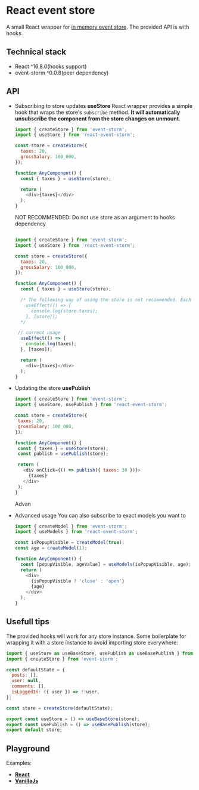 # React event store

A small React wrapper for [in memory event store](https://github.com/event-storm/event-storm/blob/master/README.md). The provided API is with hooks.

## Technical stack

- React ^16.8.0(hooks support)
- event-storm ^0.0.8(peer dependency)

## API

- Subscribing to store updates
  **useStore**
  React wrapper provides a simple hook that wraps the store's `subscribe` method.
  **It will automatically unsubscribe the component from the store changes on unmount**.

  ```js
  import { createStore } from 'event-storm';
  import { useStore } from 'react-event-storm';

  const store = createStore({
    taxes: 20,
    grossSalary: 100_000,
  });

  function AnyComponent() {
    const { taxes } = useStore(store);

    return (
      <div>{taxes}</div>
    );
  }
  ```

  NOT RECOMMENDED: Do not use store as an argument to hooks dependency

  ```js

  import { createStore } from 'event-storm';
  import { useStore } from 'react-event-storm';

  const store = createStore({
    taxes: 20,
    grossSalary: 100_000,
  });

  function AnyComponent() {
    const { taxes } = useStore(store);

    /* The following way of using the store is not recommended. Each render will update this effect.
      useEffect(() => {
        console.log(store.taxes);
      }, [store]);
    */

   // correct usage
    useEffect(() => {
      console.log(taxes);
    }, [taxes]);

    return (
      <div>{taxes}</div>
    );
  }
  ```
- Updating the store
  **usePublish**
   ```js
  import { createStore } from 'event-storm';
  import { useStore, usePublish } from 'react-event-storm';

  const store = createStore({
    taxes: 20,
    grossSalary: 100_000,
  });

  function AnyComponent() {
    const { taxes } = useStore(store);
    const publish = usePublish(store);

    return (
      <div onClick={() => publish({ taxes: 30 })}>
        {taxes}
      </div>
    );
  }
  ```

  Advan
- Advanced usage
  You can also subscribe to exact models you want to
  ```js
  import { createModel } from 'event-storm';
  import { useModels } from 'react-event-storm';

  const isPopupVisible = createModel(true);
  const age = createModel(1);

  function AnyComponent() {
    const [popupVisible, ageValue] = useModels(isPopupVisible, age);
    return (
      <div>
        {isPopupVisible ? 'close' : 'open'}
        {age}
      </div>
    );
  }
  ```

## Usefull tips

The provided hooks will work for any store instance. Some boilerplate for wrapping it with a store instance
to avoid importing store everywhere:
```js
import { useStore as useBaseStore, usePublish as useBasePublish } from 'react-event-storm';
import { createStore } from 'event-storm';

const defaultState = {
  posts: [],
  user: null,
  comments: [],
  isLoggedIn: ({ user }) => !!user,
};

const store = createStore(defaultState);

export const useStore = () => useBaseStore(store);
export const usePublish = () => useBasePublish(store);
export default store;
```

## Playground

Examples:

- [**React**](https://codesandbox.io/s/intelligent-http-iupz5)
- [**VanillaJs**](https://codesandbox.io/s/serene-wood-cjvem)
